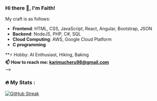 ### Hi there 👋, I'm Faith!

<!--
**KariMucheru/KariMucheru** is a ✨ _special_ ✨ repository because its `README.md` (this file) appears on your GitHub profile.
<p align="right"><img src="https://visitor-badge.laobi.icu/badge?page_id=marthamwangi" alt="visitor badge"/></p>
<!-- 
A Software Developer with industry experience building web application used by thousands of people. Specializing in Frontend development technologies. Professional experience working with React Js, Python and Typecsript.  -->

My craft is as follows:
* **Frontend**: HTML, CSS, JavaScript, React, Angular, Bootstrap, JSON
* **Backend**: NodeJS, PHP, C#, SQL
* **Cloud Computing**: AWS, Google Cloud Platform
* **C programming**


**⚡ Hobby: AI Enthusiast, Hiking, Baking <br/>
**📫 How to reach me: karimucheru98@gmail.com**<br/>
-->

### :fire: My Stats :


[![GitHub Streak](http://github-readme-streak-stats.herokuapp.com?user=KariMucheru&theme=dark&background=000000)](https://git.io/streak-stats)
